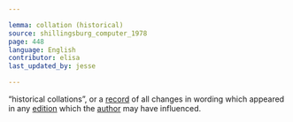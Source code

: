 ```yaml
---

lemma: collation (historical)
source: shillingsburg_computer_1978
page: 448
language: English
contributor: elisa
last_updated_by: jesse

---
```

“historical collations”, or a [record](record.html) of all changes in wording which appeared in any [edition](editionScholarly.html) which the [author](author.html) may have influenced.
